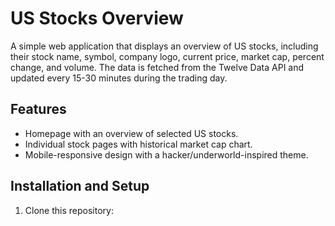 # US Stocks Overview

A simple web application that displays an overview of US stocks, including their stock name, symbol, company logo, current price, market cap, percent change, and volume. The data is fetched from the Twelve Data API and updated every 15-30 minutes during the trading day.

## Features

- Homepage with an overview of selected US stocks.
- Individual stock pages with historical market cap chart.
- Mobile-responsive design with a hacker/underworld-inspired theme.

## Installation and Setup

1. Clone this repository:
